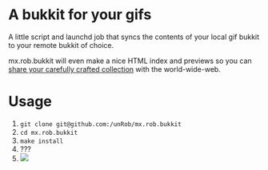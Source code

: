 # A bukkit for your gifs

A little script and launchd job that syncs the contents of your local gif bukkit to your remote bukkit of choice.

mx.rob.bukkit will even make a nice HTML index and previews so you can [share your carefully crafted collection](https://bukkit.rob.mx) with the world-wide-web.

# Usage

1. `git clone git@github.com:/unRob/mx.rob.bukkit`
2. `cd mx.rob.bukkit`
3. `make install`
4. ???
5. ![](http://bukkit.rob.mx/dancin.gif)
